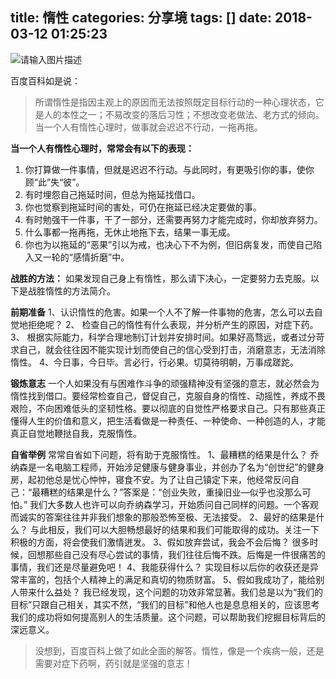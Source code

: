 title: 惰性
categories: 分享境
tags: []
date: 2018-03-12 01:25:23
---
![请输入图片描述][1]


  [1]: https://gss1.bdstatic.com/9vo3dSag_xI4khGkpoWK1HF6hhy/baike/c0%3Dbaike80%2C5%2C5%2C80%2C26/sign=92bdd8aaa18b87d6444fa34d6661435d/203fb80e7bec54e717707085b9389b504ec26a88.jpg

百度百科如是说：

> 所谓惰性是指因主观上的原因而无法按照既定目标行动的一种心理状态，它是人的本性之一；不易改变的落后习性；不想改变老做法、老方式的倾向。当一个人有惰性心理时，做事就会迟迟不行动，一拖再拖。

**当一个人有惰性心理时，常常会有以下的表现：**
1. 你打算做一件事情，但就是迟迟不行动。与此同时，有更吸引你的事，使你顾“此”失“彼”。
2. 有时埋怨自己拖延时间，但总为拖延找借口。
3. 你也觉察到拖延时间的害处，可仍在拖延已经决定要做的事。
4. 有时勉强干一件事，干了一部分，还需要再努力才能完成时，你却放弃努力。
5. 什么事都一拖再拖，无休止地拖下去，结果一事无成。
6. 你也为以拖延的“恶果”引以为戒，也决心下不为例，但旧病复发，而使自己陷入又一轮的“感情折磨”中。

**战胜的方法：**
如果发现自己身上有惰性，那么请下决心，一定要努力去克服。以下是战胜惰性的方法简介。

**前期准备**
1、认识惰性的危害。如果一个人不了解一件事物的危害，怎么可以去自觉地拒绝呢？
2、 检查自己的惰性有什么表现，并分析产生的原因，对症下药。
3、 根据实际能力，科学合理地制订计划并安排时间。如果好高骛远，或者过分苛求自己，就会往往因不能实现计划而使自己的信心受到打击，消磨意志，无法消除惰性。
4、今日事，今日毕。言必行，行必果。切莫待明朝，万事成蹉跎。

**锻炼意志**
一个人如果没有与困难作斗争的顽强精神没有坚强的意志，就必然会为惰性找到借口。要经常检查自己，督促自己，克服自身的惰性、动摇性，养成不畏艰险，不向困难低头的坚韧性格。要以彻底的自觉性严格要求自己。只有那些真正懂得人生的价值和意义，把生活看做是一种责任、一种使命、一种创造的人，才能真正自觉地鞭挞自我，克服惰性。

**自省举例**
常常自省如下问题，将有助于克服惰性。
1、最糟糕的结果是什么？
乔纳森是一名电脑工程师，开始涉足健康与健身事业，并创办了名为“创世纪”的健身房，起初他总是忧心忡忡，寝食不安。为了让自己镇定下来，他经常反问自己：“最糟糕的结果是什么？”答案是：“创业失败，重操旧业—似乎也没那么可怕。”
我们大多数人也许可以向乔纳森学习，开始质问自己同样的问题。一个客观而诚实的答案往往并非我们想象的那般恐怖至极、无法接受。
2、最好的结果是什么？
与此相反，我们可以大胆畅想最好的结果和我们可能取得的成功。关注一下积极的方面，将会使我们激情迸发。
3、假如放弃尝试，我会不会后悔？
很多时候，回想那些自己没有尽心尝试的事情，我们往往后悔不跌。后悔是一件很痛苦的事情，我们还是尽量避免吧！
4、我能获得什么？
实现目标以后你的收获还是异常丰富的，包括个人精神上的满足和真切的物质财富。
5、假如我成功了，能给别人带来什么益处？
我已经发现，这个问题的功效非常显著。我们总是以为“我们的目标”只跟自己相关，其实不然，“我们的目标”和他人也是息息相关的，应该思考我们的成功将如何提高别人的生活质量。这个问题，可以帮助我们挖掘目标背后的深远意义。

> 没想到，百度百科上做了如此全面的解答。惰性，像是一个疾病一般，还是需要对症下药啊，药引就是坚强的意志！

